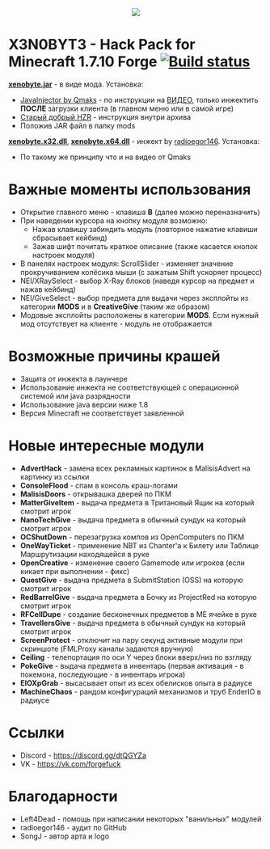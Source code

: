 <p align="center"><img src="https://github.com/N1nt4nd0/Xenobyte/blob/master/logo.png"></p>

# X3N0BYT3 - Hack Pack for Minecraft 1.7.10 Forge     [![Build status](https://ci.appveyor.com/api/projects/status/qjnhgxe3cmcy0y6y/branch/master?svg=true)](https://ci.appveyor.com/project/N1nt4nd0/xenobyte/branch/master)

<a href="https://github.com/N1nt4nd0/Xenobyte/releases/download/1.0.57/xenobyte.jar"><b>xenobyte.jar</b></a> - в виде мода. Установка:
  - <a href="https://yadi.sk/d/l-bIC0a-grPrgA">JavaInjector by Qmaks</a> - по инструкции на <a href="https://www.youtube.com/watch?v=hmquFs06PlU">ВИДЕО</a>, только инжектить <b>ПОСЛЕ</b> загрузки клиента (в главном меню или в самой игре)
  - <a href="https://yadi.sk/d/VRL1rF5E3KQHzb">Старый добрый HZR</a> - инструкция внутри архива
  - Положив JAR файл в папку mods
  
<a href="https://github.com/N1nt4nd0/Xenobyte/releases/download/1.0.57/xenobyte.x32.dll"><b>xenobyte.x32.dll</b></a>, <a href="https://github.com/N1nt4nd0/Xenobyte/releases/download/1.0.57/xenobyte.x64.dll"><b>xenobyte.x64.dll</b></a> - инжект by <a href="https://github.com/radioegor146">radioegor146</a>. Установка:
  - По такому же принципу что и на видео от Qmaks

# Важные моменты использования

  - Открытие главного меню - клавиша <b>B</b> (далее можно переназначить)
  - При наведении курсора на кнопку модуля возможно:
      + Нажав клавишу забиндить модуль (повторное нажатие клавиши сбрасывает кейбинд)
      + Зажав шифт почитать краткое описание (также касается кнопок настроек модуля)
  - В панелях настроек модуля: ScrollSlider - изменяет значение прокручиванием колёсика мыши (с зажатым Shift ускоряет процесс)
  - NEI/XRaySelect - выбор X-Ray блоков (наведя курсор на предмет и нажав кейбинд)
  - NEI/GiveSelect - выбор предмета для выдачи через эксплойты из категории <b>MODS</b> и в <b>CreativeGive</b> (таким же образом)
  - Модовые эксплойты расположены в категории <b>MODS</b>. Если нужный мод отсутствует на клиенте - модуль не отображается
  
# Возможные причины крашей

  - Защита от инжекта в лаунчере
  - Использование инжекта не соответствующей с операционной системой или java разрядности
  - Использование java версии ниже 1.8
  - Версия Minecraft не соответствует заявленной

# Новые интересные модули

  - <b>AdvertHack</b> - замена всех рекламных картинок в MalisisAdvert на картинку из ссылки 
  - <b>ConsoleFlood</b> - спам в консоль краш-логами
  - <b>MalisisDoors</b> - открывашка дверей по ПКМ
  - <b>MatterGiveItem</b> - выдача предмета в Тритановый Ящик на который смотрит игрок
  - <b>NanoTechGive</b> - выдача предмета в обычный сундук на который смотрит игрок
  - <b>OCShutDown</b> - перезагрузка компов из OpenComputers по ПКМ
  - <b>OneWayTicket</b> - применение NBT из Chanter'a к Билету или Таблице Маршрутизации находящейся в руке
  - <b>OpenCreative</b> - изменение своего Gamemode или игроков (если кикает при выполнении - фикс)
  - <b>QuestGive</b> - выдача предмета в SubmitStation (OSS) на которую смотрит игрок
  - <b>RedBarrelGive</b> - выдача предмета в Бочку из ProjectRed на которую смотрит игрок
  - <b>RFCellDupe</b> - создание бесконечных предметов в ME ячейке в руке
  - <b>TravellersGive</b> - выдача предмета в обычный сундук на который смотрит игрок
  - <b>ScreenProtect</b> - отключит на пару секунд активные модули при скриншоте (FMLProxy каналы задаются вручную)
  - <b>Ceiling</b> - телепортация по оси Y через блоки вверх/низ по взгляду
  - <b>PokeGive</b> - выдача предмета в инвентарь (первая активация - в покемона, последующие - в инвентарь игрока)
  - <b>EIOXpGrab</b> - высасывает опыт из всех обелисков опыта в радиусе
  - <b>MachineChaos</b> - рандом конфигураций механизмов и труб EnderIO в радиусе
  
# Ссылки

  - Discord - https://discord.gg/dtQGYZa
  - VK - https://vk.com/forgefuck

# Благодарности

  - Left4Dead - помощь при написании некоторых "ванильных" модулей
  - radioegor146 - аудит по GitHub
  - SongJ - автор арта и logo
